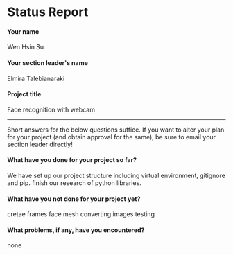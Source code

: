 # Status Report

#### Your name

Wen Hsin Su

#### Your section leader's name

Elmira Talebianaraki

#### Project title

Face recognition with webcam

***

Short answers for the below questions suffice. If you want to alter your plan for your project (and obtain approval for the same), be sure to email your section leader directly!

#### What have you done for your project so far?

We have set up our project structure including virtual environment, gitignore and pip. finish our research of python libraries. 

#### What have you not done for your project yet?
cretae frames 
face mesh
converting images 
testing

#### What problems, if any, have you encountered?

none

